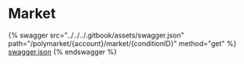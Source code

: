 # Market

{% swagger src="../../../.gitbook/assets/swagger.json" path="/polymarket/{account}/market/{conditionID}" method="get" %}
[swagger.json](../../../.gitbook/assets/swagger.json)
{% endswagger %}
